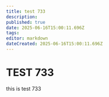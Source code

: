 ```yaml
---
title: test 733
description: 
published: true
date: 2025-06-16T15:00:11.696Z
tags: 
editor: markdown
dateCreated: 2025-06-16T15:00:11.696Z
---
```


# TEST 733
this is test 733
